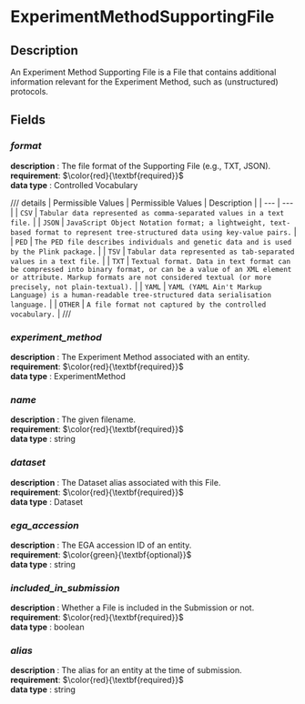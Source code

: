 # ExperimentMethodSupportingFile

## Description
An Experiment Method Supporting File is a File that contains additional information relevant for the Experiment Method, such as (unstructured) protocols.

## Fields
### ***format***
**description** : The file format of the Supporting File (e.g., TXT, JSON).<br>
**requirement**:  $\color{red}{\textbf{required}}$<br> 
**data type** : Controlled Vocabulary <br>

/// details | Permissible Values
| Permissible Values | Description |
| --- | --- |
| `CSV` | `Tabular data represented as comma-separated values in a text file.` |
| `JSON` | `JavaScript Object Notation format; a lightweight, text-based format to represent tree-structured data using key-value pairs.` |
| `PED` | `The PED file describes individuals and genetic data and is used by the Plink package.` |
| `TSV` | `Tabular data represented as tab-separated values in a text file.` |
| `TXT` | `Textual format. Data in text format can be compressed into binary format, or can be a value of an XML element or attribute. Markup formats are not considered textual (or more precisely, not plain-textual).` |
| `YAML` | `YAML (YAML Ain't Markup Language) is a human-readable tree-structured data serialisation language.` |
| `OTHER` | `A file format not captured by the controlled vocabulary.` |
///

### ***experiment_method***
**description** : The Experiment Method associated with an entity.<br>
**requirement**:  $\color{red}{\textbf{required}}$<br> 
**data type** : ExperimentMethod <br>
### ***name***
**description** : The given filename.<br>
**requirement**:  $\color{red}{\textbf{required}}$<br> 
**data type** : string <br>
### ***dataset***
**description** : The Dataset alias associated with this File.<br>
**requirement**:  $\color{red}{\textbf{required}}$<br> 
**data type** : Dataset <br>
### ***ega_accession***
**description** : The EGA accession ID of an entity.<br>
**requirement**:  $\color{green}{\textbf{optional}}$<br>
**data type** : string <br>
### ***included_in_submission***
**description** : Whether a File is included in the Submission or not.<br>
**requirement**:  $\color{red}{\textbf{required}}$<br> 
**data type** : boolean <br>
### ***alias***
**description** : The alias for an entity at the time of submission.<br>
**requirement**:  $\color{red}{\textbf{required}}$<br> 
**data type** : string <br>
